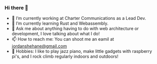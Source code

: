 ### Hi there 👋

- 🔭 I’m currently working at Charter Communications as a Lead Dev.
- 🌱 I’m currently learning Rust and Webassembly.
- 💬 Ask me about anything having to do with web architecture or development, I love talking about what I do!
- 📫 How to reach me: You can shoot me an eamil at jordanshehane@gmail.com
- 🎉 Hobbies: I like to play jazz piano, make little gadgets with raspberry pi's, and I rock climb regularly indoors and outdoors!
